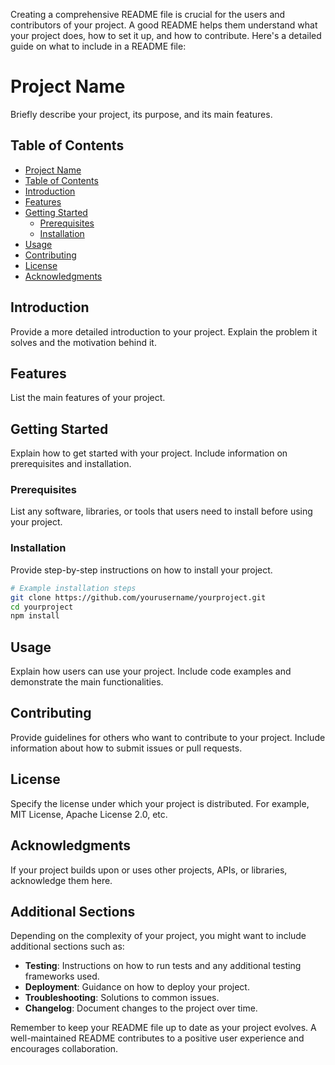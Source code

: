 Creating a comprehensive README file is crucial for the users and contributors of your project. A good README helps them understand what your project does, how to set it up, and how to contribute. Here's a detailed guide on what to include in a README file:

# Project Name

Briefly describe your project, its purpose, and its main features.

## Table of Contents

- [Project Name](#project-name)
- [Table of Contents](#table-of-contents)
- [Introduction](#introduction)
- [Features](#features)
- [Getting Started](#getting-started)
  - [Prerequisites](#prerequisites)
  - [Installation](#installation)
- [Usage](#usage)
- [Contributing](#contributing)
- [License](#license)
- [Acknowledgments](#acknowledgments)

## Introduction

Provide a more detailed introduction to your project. Explain the problem it solves and the motivation behind it.

## Features

List the main features of your project.

## Getting Started

Explain how to get started with your project. Include information on prerequisites and installation.

### Prerequisites

List any software, libraries, or tools that users need to install before using your project.

### Installation

Provide step-by-step instructions on how to install your project.

```bash
# Example installation steps
git clone https://github.com/yourusername/yourproject.git
cd yourproject
npm install
```

## Usage

Explain how users can use your project. Include code examples and demonstrate the main functionalities.

## Contributing

Provide guidelines for others who want to contribute to your project. Include information about how to submit issues or pull requests.

## License

Specify the license under which your project is distributed. For example, MIT License, Apache License 2.0, etc.

## Acknowledgments

If your project builds upon or uses other projects, APIs, or libraries, acknowledge them here.

## Additional Sections

Depending on the complexity of your project, you might want to include additional sections such as:

- **Testing**: Instructions on how to run tests and any additional testing frameworks used.
- **Deployment**: Guidance on how to deploy your project.
- **Troubleshooting**: Solutions to common issues.
- **Changelog**: Document changes to the project over time.

Remember to keep your README file up to date as your project evolves. A well-maintained README contributes to a positive user experience and encourages collaboration.
